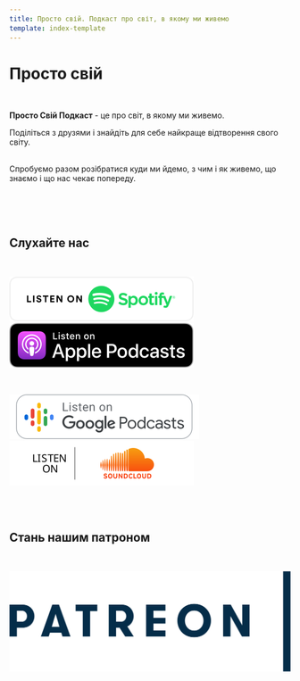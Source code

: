 ```yaml
---
title: Просто свій. Подкаст про світ, в якому ми живемо
template: index-template
---
```


# Просто свій

</br>

**Просто Свій Подкаст** - це про світ, в якому ми живемо.

Поділіться з друзями і знайдіть для себе найкраще відтворення свого світу.
</br>
</br>

Спробуємо разом розібратися куди ми йдемо, з чим і як живемо, що знаємо і що нас чекає попереду.
</br>
</br>

</br>
</br>

## Слухайте нас

</br>

[![Listen us on spotify](../../static/media/spotify.svg "Spotify")](https://open.spotify.com/show/7dGtmWxDV1QXlfYxwd4j7x) [![Apple Podcasts](../../static/media/itunes.svg "Listen us on itunes")](https://podcasts.apple.com/us/podcast/просто-свій-подкаст-про-наш-світ/id1606011707)

</br>

[![Listen us on soundcloud](../../static/media/google-podcast.svg "Google podcast")](https://podcasts.google.com/feed/aHR0cHM6Ly9mZWVkcy5zb3VuZGNsb3VkLmNvbS91c2Vycy9zb3VuZGNsb3VkOnVzZXJzOjEwNzU3ODY3NTMvc291bmRzLnJzcw)[![Soundcloud](../../static/media/soundCloud.svg "Listen us on soundcloud")](https://soundcloud.com/prosto-svij)

<!-- \\\\\\\[Наші випуски](/blog) -->

</br>

</br>

## Стань нашим патроном

</br>

[![Підтримуйте нас на патреон](../../static/media/patreon1.svg "Підтримуйте нас на патреон")](https://www.patreon.com/bePatron?u=66578283)
